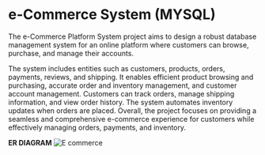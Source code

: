 # e-Commerce System (MYSQL)

The e-Commerce Platform System project aims to design a robust database management system for an online platform where customers can browse, purchase, and manage their accounts.

The system includes entities such as customers, products, orders, payments, reviews, and shipping. It enables efficient product browsing and purchasing, accurate order and inventory management, and customer account management. Customers can track orders, manage shipping information, and view order history. The system automates inventory updates when orders are placed. Overall, the project focuses on providing a seamless and comprehensive e-commerce experience for customers while effectively managing orders, payments, and inventory.


**ER DIAGRAM**
![E commerce](https://github.com/NSquare09/eCommerce_System_SQL/assets/119515908/f42d27b1-8635-4709-bb13-62cf8b26958c)



